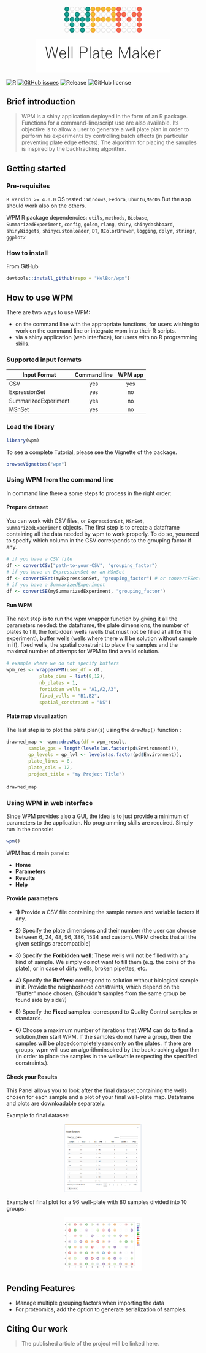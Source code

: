 <p align="center"><img width=40% src="https://github.com/HelBor/wpm/blob/master/inst/app/www/images/wpm_logo.png"></p>
<p align="center"><img width=70% src="https://github.com/HelBor/wpm/blob/master/inst/app/www/images/wpm_name.png"></p>

![R](https://img.shields.io/badge/R-v4.0+-blue?style=flat-square)
[![GitHub issues](https://img.shields.io/github/issues/HelBor/wpm?style=flat-square)](https://github.com/HelBor/wpm/blob/issues)
![Release](https://img.shields.io/badge/release-alpha-orange?style=flat-square)
![GitHub license](https://img.shields.io/badge/license-Artistic--2.0-green?style=flat-square)

## Brief introduction

> WPM is a shiny application deployed in the form of an R package. Functions for
a command-line/script use are also available. Its objective is to allow a user to
generate a well plate plan in order to perform his experiments by controlling 
batch effects (in particular preventing plate edge effects). The algorithm for 
placing the samples is inspired by the backtracking algorithm.

## Getting started

### Pre-requisites
`R version >= 4.0.0`
OS tested : `Windows`, `Fedora`, `Ubuntu`,`MacOS`
But the app should work also on the others.

WPM R package dependencies:
`utils`, `methods`, `Biobase`, `SummarizedExperiment`, `config`, `golem`, 
`rlang`, `shiny`, `shinydashboard`, `shinyWidgets`, `shinycustomloader`, `DT`, 
`RColorBrewer`, `logging`, `dplyr`, `stringr`, `ggplot2`

### How to install

From GitHub
```R
devtools::install_github(repo = "HelBor/wpm")
```


## How to use WPM

There are two ways to use WPM:

* on the command line with the appropriate functions, for users wishing to work
on the command line or integrate wpm into their R scripts.
* via a shiny application (web interface), for users with no R programming 
skills.

### Supported input formats

| Input Format          | Command line | WPM app |
| --------------------- |:------------:| :------:|
| CSV                   | yes          | yes     |
| ExpressionSet         | yes          | no      |
| SummarizedExperiment  | yes          | no      |
| MSnSet                | yes          | no      |

### Load the library

```R
library(wpm)
```

To see a complete Tutorial, please see the Vignette of the package. 
```R
browseVignettes("wpm")
```

### Using WPM from the command line

In command line there a some steps to process in the right order:

#### Prepare dataset

You can work with CSV files, or `ExpressionSet`, `MSnSet`, 
`SummarizedExperiment` objects.
The first step is to create a dataframe containing all the data needed by wpm 
to work properly. To do so, you need to specify which column in the CSV 
corresponds to the grouping factor if any. 
```R
# if you have a CSV file
df <- convertCSV("path-to-your-CSV", "grouping_factor")
# if you have an ExpressionSet or an MSnSet
df <- convertESet(myExpressionSet, "grouping_factor") # or convertESet(myMSnSet)
# if you have a SummarizedExperiment
df <- convertSE(mySummarizedExperiment, "grouping_factor")
```
 
#### Run WPM

The next step is to run the wpm wrapper function by giving it all the parameters
needed: the dataframe, the plate dimensions, the number of plates to fill, the 
forbidden wells (wells that must not be filled at all for the experiment), buffer
wells (wells where there will be solution without sample in it), fixed
wells, the spatial constraint to place the samples and the maximal number of 
attemps for WPM to find a valid solution.

```R
# example where we do not specify buffers
wpm_res <- wrapperWPM(user_df = df,
            plate_dims = list(8,12),
            nb_plates = 1,
            forbidden_wells = "A1,A2,A3",
            fixed_wells = "B1,B2",
            spatial_constraint = "NS")
```

#### Plate map visualization

The last step is to plot the plate plan(s) using the `drawMap()` function :

```R
drawned_map <- wpm::drawMap(df = wpm_result,
        sample_gps = length(levels(as.factor(pd$Environment))),
        gp_levels = gp_lvl <- levels(as.factor(pd$Environment)),
        plate_lines = 8,
        plate_cols = 12,
        project_title = "my Project Title")
        
drawned_map
```

### Using WPM in web interface

Since WPM provides also a GUI, the idea is to just provide a minimum of 
parameters to the application. No programming skills are required.
Simply run in the console:
```R
wpm()
```

WPM has 4 main panels:

* __Home__
* __Parameters__
* __Results__
* __Help__

#### Provide parameters

- **1)** Provide a CSV file containing the sample names and variable factors if any.

- **2)** Specify the plate dimensions and their number (the user can choose 
between 6, 24, 48, 96, 386, 1534 and custom). WPM checks that all the given 
settings  arecompatible)

- **3)** Specify the __Forbidden well__: These wells will not be filled with 
any kind of sample. We simply do not want to fill them (e.g. the coins of the 
plate), or in case of dirty wells, broken pipettes, etc.

- **4)** Specify the __Buffers__: correspond to solution without biological 
sample in it. Provide the neighborhood constraints, which depend on the "Buffer"
mode chosen. (Shouldn't samples from the same group be found side by side?)

- **5)** Specify the __Fixed samples__: correspond to Quality Control samples or standards.

- **6)** Choose a maximum number of iterations that WPM can do to find a 
solution,then start WPM. If the samples do not have a group, then the samples 
will be placedcompletely randomly on the plates. If there are groups, wpm will 
use an algorithminspired by the backtracking algorithm (in order to place the 
samples in the wellswhile respecting the specified constraints.).


#### Check your Results

This Panel allows you to look after the final dataset containing the wells 
chosen for each sample and a plot of your final well-plate map. Dataframe and 
plots are downloadable separately.

Example fo final dataset:
<p align="center"><img width=40% src="https://github.com/HelBor/wpm/blob/master/vignettes/images/final_dataset.PNG"></p>


Example of final plot for a 96 well-plate with 80 samples divided into 10 groups: 

<p align="center"><img width=40% src="https://github.com/HelBor/wpm/blob/master/vignettes/images/plot1.png"></p>



## Pending Features
* Manage multiple grouping factors when importing the data
* For proteomics, add the option to generate serialization of samples.

## Citing Our work
> The published article of the project will be linked here.
